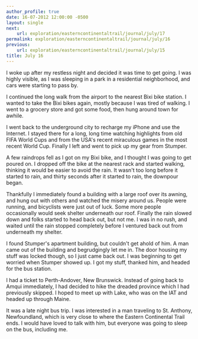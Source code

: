 ```yaml
---
author_profile: true
date: 16-07-2012 12:00:00 -0500
layout: single
next:
    url: exploration/easterncontinentaltrail/journal/july/17
permalink: exploration/easterncontinentaltrail/journal/july/16
previous:
    url: exploration/easterncontinentaltrail/journal/july/15
title: July 16
---
```

I woke up after my restless night and decided it was time to get going. I was highly visible, as I was sleeping in a park in a residential neighborhood, and cars were starting to pass by.

I continued the long walk from the airport to the nearest Bixi bike station. I wanted to take the Bixi bikes again, mostly because I was tired of walking. I went to a grocery store and got some food, then hung around town for awhile.

I went back to the underground city to recharge my iPhone and use the Internet. I stayed there for a long, long time watching highlights from old FIFA World Cups and from the USA's recent miraculous games in the most recent World Cup. Finally I left and went to pick up my gear from Stumper.

A few raindrops fell as I got on my Bixi bike, and I thought I was going to get poured on. I dropped off the bike at the nearest rack and started walking, thinking it would be easier to avoid the rain. It wasn't too long before it started to rain, and thirty seconds after it started to rain, the downpour began.

Thankfully I immediately found a building with a large roof over its awning, and hung out with others and watched the misery around us. People were running, and bicyclists were just out of luck. Some more people occasionally would seek shelter underneath our roof. Finally the rain slowed down and folks started to head back out, but not me. I was in no rush, and waited until the rain stopped completely before I ventured back out from underneath my shelter.

I found Stumper's apartment building, but couldn't get ahold of him. A man came out of the building and begrudgingly let me in. The door housing my stuff was locked though, so I just came back out. I was beginning to get worried when Stumper showed up. I got my stuff, thanked him, and headed for the bus station.

I had a ticket to Perth-Andover, New Brunswick. Instead of going back to Amqui immediately, I had decided to hike the dreaded province which I had previously skipped. I hoped to meet up with Lake, who was on the IAT and headed up through Maine.

It was a late night bus trip. I was interested in a man traveling to St. Anthony, Newfoundland, which is very close to where the Eastern Continental Trail ends. I would have loved to talk with him, but everyone was going to sleep on the bus, including me.